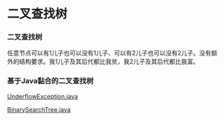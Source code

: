 # 二叉查找树

### 二叉查找树

任意节点可以有1儿子也可以没有1儿子、可以有2儿子也可以没有2儿子。没有额外的结构要求。我1儿子及其后代都比我贫，我2儿子及其后代都比我富。

### 基于Java黏合的二叉查找树

[UnderflowException.java](http://users.cs.fiu.edu/~weiss/dsaajava3/code/UnderflowException.java)

[BinarySearchTree.java](http://users.cs.fiu.edu/~weiss/dsaajava3/code/BinarySearchTree.java)
